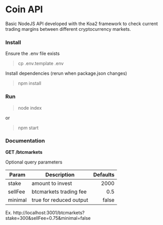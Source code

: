 Coin API
========

Basic NodeJS API developed with the Koa2 framework to check current trading margins between different cryptocurrency markets.

### Install

Ensure the .env file exists
> cp .env.template .env

Install dependencies (rerun when package.json changes)

> npm install


### Run

> node index

or

> npm start


### Documentation

__GET /btcmarkets__

Optional query parameters

| Param    | Description             | Defaults |
| -------- | ----------------------- | -------: |
| stake    | amount to invest        | 2000     |
| sellFee  | btcmarkets trading fee  | 0.5      |
| minimal  | true for reduced output | false    |

Ex. http://localhost:3001/btcmarkets?stake=300&sellFee=0.75&minimal=false